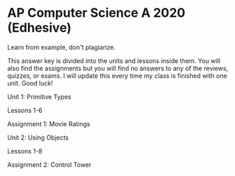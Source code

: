 # AP Computer Science A 2020 (Edhesive)
Learn from example, don't plagiarize.

This answer key is divided into the units and lessons inside them. You will also find the assignments but you will find no answers to any of the reviews, quizzes, or exams. I will update this every time my class is finished with one unit. Good luck!

Unit 1: Primitive Types

  Lessons 1-6

  Assignment 1: Movie Ratings
  
Unit 2: Using Objects

Lessons 1-8

Assignment 2: Control Tower
